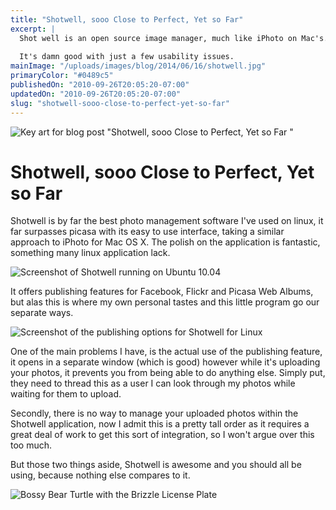 ```yaml
---
title: "Shotwell, sooo Close to Perfect, Yet so Far"
excerpt: |
  Shot well is an open source image manager, much like iPhoto on Mac's.
  
  It's damn good with just a few usability issues.
mainImage: "/uploads/images/blog/2014/06/16/shotwell.jpg"
primaryColor: "#0489c5"
publishedOn: "2010-09-26T20:05:20-07:00"
updatedOn: "2010-09-26T20:05:20-07:00"
slug: "shotwell-sooo-close-to-perfect-yet-so-far"
---
```

![Key art for blog post "Shotwell, sooo Close to Perfect, Yet so Far "](/uploads/images/blog/2014/06/16/shotwell.jpg)

# Shotwell, sooo Close to Perfect, Yet so Far 

Shotwell is by far the best photo management software I've used on linux, it far surpasses picasa with its easy to use interface, taking a similar approach to iPhoto for Mac OS X. The polish on the application is fantastic, something many linux application lack. 

![Screenshot of Shotwell running on Ubuntu 10.04](/uploads/images/blog/2010/09/Screenshot-Shotwell.png "300")

It offers publishing features for Facebook, Flickr and Picasa Web Albums, but alas this is where my own personal tastes and this little program go our separate ways. 

![Screenshot of the publishing options for Shotwell for Linux](/uploads/images/blog/2010/09/Screenshot-Publish-Photos.png "300")

One of the main problems I have, is the actual use of the publishing feature, it opens in a separate window (which is good) however while it's uploading your photos, it prevents you from being able to do anything else. Simply put, they need to thread this as a user I can look through my photos while waiting for them to upload.

Secondly, there is no way to manage your uploaded photos within the Shotwell application, now I admit this is a pretty tall order as it requires a great deal of work to get this sort of integration, so I won't argue over this too much.

But those two things aside, Shotwell is awesome and you should all be using, because nothing else compares to it.

![Bossy Bear Turtle with the Brizzle License Plate](/uploads/images/blog/2010/09/P9261549.jpg "1024")
